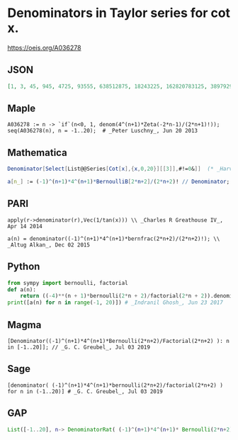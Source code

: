 # Denominators in Taylor series for cot x\.
https://oeis.org/A036278
## JSON
```JSON
[1, 3, 45, 945, 4725, 93555, 638512875, 18243225, 162820783125, 38979295480125, 1531329465290625, 13447856940643125, 201919571963756521875, 11094481976030578125, 564653660170076273671875, 5660878804669082674070015625, 31245110285511170603633203125]
```
## Maple
```Maple
A036278 := n -> `if`(n<0, 1, denom(4^(n+1)*Zeta(-2*n-1)/(2*n+1)!));
seq(A036278(n), n = -1..20);  # _Peter Luschny_, Jun 20 2013
```
## Mathematica
```Mathematica
Denominator[Select[List@@Series[Cot[x],{x,0,20}][[3]],#!=0&]]  (* _Harvey P. Dale_, Apr 11 2011 *)
```
```Mathematica
a[n_] := (-1)^(n+1)*4^(n+1)*BernoulliB[2*n+2]/(2*n+2)! // Denominator; Table[a[n], {n, -1, 20}] (* _Jean-François Alcover_, Apr 14 2014, after _Peter Luschny_ *)
```
## PARI
```PARI
apply(r->denominator(r),Vec(1/tan(x))) \\ _Charles R Greathouse IV_, Apr 14 2014
```
```PARI
a(n) = denominator((-1)^(n+1)*4^(n+1)*bernfrac(2*n+2)/(2*n+2)!); \\  _Altug Alkan_, Dec 02 2015
```
## Python
```Python
from sympy import bernoulli, factorial
def a(n):
    return ((-4)**(n + 1)*bernoulli(2*n + 2)/factorial(2*n + 2)).denominator()
print([a(n) for n in range(-1, 20)]) # _Indranil Ghosh_, Jun 23 2017
```
## Magma
```Magma
[Denominator((-1)^(n+1)*4^(n+1)*Bernoulli(2*n+2)/Factorial(2*n+2) ): n in [-1..20]]; // _G. C. Greubel_, Jul 03 2019
```
## Sage
```Sage
[denominator( (-1)^(n+1)*4^(n+1)*bernoulli(2*n+2)/factorial(2*n+2) ) for n in (-1..20)] # _G. C. Greubel_, Jul 03 2019
```
## GAP
```GAP
List([-1..20], n-> DenominatorRat( (-1)^(n+1)*4^(n+1)* Bernoulli(2*n+2)/Factorial(2*n+2) )) # _G. C. Greubel_, Jul 03 2019
```

